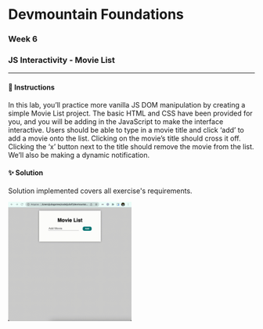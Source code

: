 # Devmountain Foundations
### Week 6
### JS Interactivity - Movie List

---

#### :dart: Instructions
In this lab, you’ll practice more vanilla JS DOM manipulation by creating a simple Movie List project. The basic HTML and CSS have been provided for you, and you will be adding in the JavaScript to make the interface interactive. Users should be able to type in a movie title and click ‘add’ to add a movie onto the list. Clicking on the movie’s title should cross it off. Clicking the ‘x’ button next to the title should remove the movie from the list. We’ll also be making a dynamic notification.

#### :sparkles: Solution
Solution implemented covers all exercise's requirements.

<img src="https://raw.githubusercontent.com/juliaf1/devmountain-challenges/main/unit3/05-js-interactivity/example-gif.gif" width="50%" height="50%"/>
